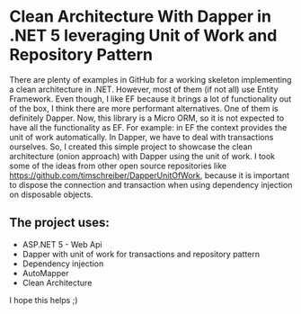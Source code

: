# Clean Architecture With Dapper in .NET 5 leveraging Unit of Work and Repository Pattern

There are plenty of examples in GitHub for a working skeleton implementing a clean architecture in .NET.  However, most of them (if not all) use Entity Framework.  Even though, I like EF because it brings a lot of functionality out of the box, I think there are more performant alternatives.  One of them is definitely Dapper.  Now, this library is a Micro ORM, so it is not expected to have all the functionality as EF.  For example: in EF the context provides the unit of work automatically.  In Dapper, we have to deal with transactions ourselves.  So, I created this simple project to showcase the clean architecture (onion approach) with Dapper using the unit of work. I took some of the ideas from other open source repositories like https://github.com/timschreiber/DapperUnitOfWork, because it is important to dispose the connection and transaction when using dependency injection on disposable objects.

## The project uses:
* ASP.NET 5 - Web Api
* Dapper with unit of work for transactions and repository pattern
* Dependency injection
* AutoMapper
* Clean Architecture

I hope this helps ;)
